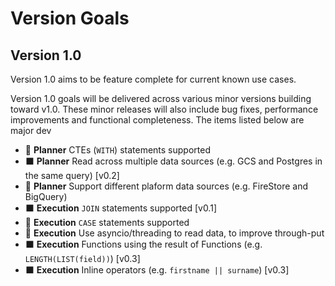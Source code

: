 # Version Goals

## Version 1.0

Version 1.0 aims to be feature complete for current known use cases. 

Version 1.0 goals will be delivered across various minor versions building toward v1.0. These minor releases will also include bug fixes, performance improvements and functional completeness. The items listed below are major dev

- 🔲 **Planner** CTEs (`WITH`) statements supported
- ⬛ **Planner** Read across multiple data sources (e.g. GCS and Postgres in the same query) [v0.2]
- 🔲 **Planner** Support different plaform data sources (e.g. FireStore and BigQuery)
- ⬛ **Execution** `JOIN` statements supported [v0.1]
- 🔲 **Execution** `CASE` statements supported
- 🔲 **Execution** Use asyncio/threading to read data, to improve through-put
- ⬛ **Execution** Functions using the result of Functions (e.g. `LENGTH(LIST(field))`) [v0.3]
- ⬛ **Execution** Inline operators (e.g. `firstname || surname`) [v0.3]

